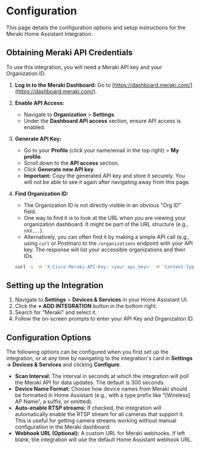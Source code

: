 # Configuration

This page details the configuration options and setup instructions for the Meraki Home Assistant Integration.

## Obtaining Meraki API Credentials

To use this integration, you will need a Meraki API key and your Organization ID.

1.  **Log in to the Meraki Dashboard:** Go to [https://dashboard.meraki.com/](https://dashboard.meraki.com/).
2.  **Enable API Access:**
    *   Navigate to **Organization** > **Settings**.
    *   Under the **Dashboard API access** section, ensure API access is enabled.
3.  **Generate API Key:**
    *   Go to your **Profile** (click your name/email in the top right) > **My profile**.
    *   Scroll down to the **API access** section.
    *   Click **Generate new API key**.
    *   **Important:** Copy the generated API key and store it securely. You will not be able to see it again after navigating away from this page.
4.  **Find Organization ID:**
    *   The Organization ID is not directly visible in an obvious "Org ID" field.
    *   One way to find it is to look at the URL when you are viewing your organization dashboard. It might be part of the URL structure (e.g., `nXX...`).
    *   Alternatively, you can often find it by making a simple API call (e.g., using `curl` or Postman) to the `/organizations` endpoint with your API key. The response will list your accessible organizations and their IDs.

    ```bash
    curl -L -H 'X-Cisco-Meraki-API-Key: <your_api_key>' -H 'Content-Type: application/json' 'https://api.meraki.com/api/v1/organizations'
    ```

## Setting up the Integration

1.  Navigate to **Settings** > **Devices & Services** in your Home Assistant UI.
2.  Click the **+ ADD INTEGRATION** button in the bottom right.
3.  Search for "Meraki" and select it.
4.  Follow the on-screen prompts to enter your API Key and Organization ID.

## Configuration Options

The following options can be configured when you first set up the integration, or at any time by navigating to the integration's card in **Settings -> Devices & Services** and clicking **Configure**.

*   **Scan Interval:** The interval in seconds at which the integration will poll the Meraki API for data updates. The default is 300 seconds.
*   **Device Name Format:** Choose how device names from Meraki should be formatted in Home Assistant (e.g., with a type prefix like "[Wireless] AP Name", a suffix, or omitted).
*   **Auto-enable RTSP streams:** If checked, the integration will automatically enable the RTSP stream for all cameras that support it. This is useful for getting camera streams working without manual configuration in the Meraki dashboard.
*   **Webhook URL (Optional):** A custom URL for Meraki webhooks. If left blank, the integration will use the default Home Assistant webhook URL.

